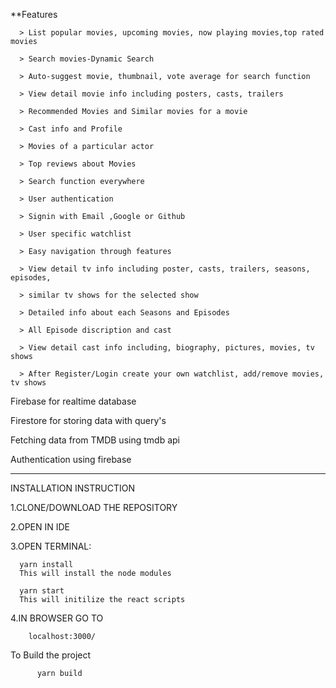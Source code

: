 **Features

      > List popular movies, upcoming movies, now playing movies,top rated movies
      
      > Search movies-Dynamic Search
      
      > Auto-suggest movie, thumbnail, vote average for search function
      
      > View detail movie info including posters, casts, trailers
      
      > Recommended Movies and Similar movies for a movie
      
      > Cast info and Profile
      
      > Movies of a particular actor
      
      > Top reviews about Movies
      
      > Search function everywhere
      
      > User authentication
      
      > Signin with Email ,Google or Github
      
      > User specific watchlist
      
      > Easy navigation through features
      
      > View detail tv info including poster, casts, trailers, seasons, episodes,
      
      > similar tv shows for the selected show
      
      > Detailed info about each Seasons and Episodes
      
      > All Episode discription and cast
      
      > View detail cast info including, biography, pictures, movies, tv shows
      
      > After Register/Login create your own watchlist, add/remove movies, tv shows
      

  Firebase for realtime database
  
  Firestore for storing data with query's 
  
  Fetching data from TMDB using tmdb api
  
  Authentication using firebase

--------------------------------------------------------------------------------

INSTALLATION INSTRUCTION

1.CLONE/DOWNLOAD THE REPOSITORY

2.OPEN IN IDE

3.OPEN TERMINAL:

  
      yarn install
      This will install the node modules
      
      yarn start
      This will initilize the react scripts
      
4.IN BROWSER GO TO
        
        localhost:3000/
        
   To Build the project
          
          yarn build
  
  

